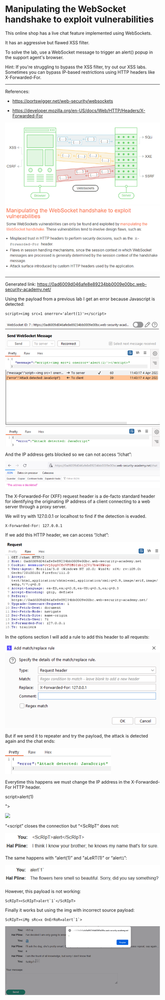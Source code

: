 
# Manipulating the WebSocket handshake to exploit vulnerabilities

This online shop has a live chat feature implemented using WebSockets.

It has an aggressive but flawed XSS filter.

To solve the lab, use a WebSocket message to trigger an alert() popup in the support agent's browser.

Hint: If you're struggling to bypass the XSS filter, try out our XSS labs. Sometimes you can bypass IP-based restrictions using HTTP headers like X-Forwarded-For.

---------------------------------------------

References: 

- https://portswigger.net/web-security/websockets

- https://developer.mozilla.org/en-US/docs/Web/HTTP/Headers/X-Forwarded-For





![img](images/Manipulating%20the%20WebSocket%20handshake%20to%20exploit%20vulnerabilities/1.png)
![img](images/Manipulating%20the%20WebSocket%20handshake%20to%20exploit%20vulnerabilities/2.png)

---------------------------------------------

Generated link: https://0ad6009d046afe8e89234bb0009e00bc.web-security-academy.net/


Using the payload from a previous lab I get an error because Javascript is detected:

```
script><img src=1 onerror='alert(1)'></script>
```






![img](images/Manipulating%20the%20WebSocket%20handshake%20to%20exploit%20vulnerabilities/3.png)
![img](images/Manipulating%20the%20WebSocket%20handshake%20to%20exploit%20vulnerabilities/4.png)

And the IP address gets blocked so we can not access “/chat”:



![img](images/Manipulating%20the%20WebSocket%20handshake%20to%20exploit%20vulnerabilities/5.png)

The X-Forwarded-For (XFF) request header is a de-facto standard header for identifying the originating IP address of a client connecting to a web server through a proxy server.

We will try with 127.0.0.1 or localhost to find if the detection is evaded.

```
X-Forwarded-For: 127.0.0.1
```

If we add this HTTP header, we can access “/chat”:



![img](images/Manipulating%20the%20WebSocket%20handshake%20to%20exploit%20vulnerabilities/6.png)

In the options section I will add a rule to add this header to all requests:



![img](images/Manipulating%20the%20WebSocket%20handshake%20to%20exploit%20vulnerabilities/7.png)

But if we send it to repeater and try the payload, the attack is detected again and the chat ends:



![img](images/Manipulating%20the%20WebSocket%20handshake%20to%20exploit%20vulnerabilities/8.png)

Everytime this happens we must change the IP address in the X-Forwarded-For HTTP header.

<script>alert(1)</script>
script>alert(1)</script>
><script>alert(1)</script>
"><script>alert(1)</script>

<img src=x onerror=alert(1)>


“<script” closes the connection but “<ScRIpT” does not:



![img](images/Manipulating%20the%20WebSocket%20handshake%20to%20exploit%20vulnerabilities/9.png)

The same happens with “alert(1)” and "aLeRT(1)" or “alert`1`”:



![img](images/Manipulating%20the%20WebSocket%20handshake%20to%20exploit%20vulnerabilities/10.png)

However, this payload is not working:

```
ScRIpT><ScRIpT>alert`1`</ScRIpT>
```

Finally it works but using the img with incorrect source payload:

```
ScRIpT><iMg sRc=x OnErRoR=alert`1`>
```



![img](images/Manipulating%20the%20WebSocket%20handshake%20to%20exploit%20vulnerabilities/11.png)
